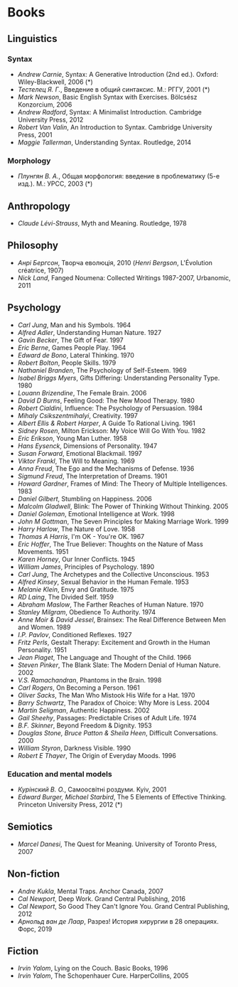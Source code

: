 # Books

## Linguistics

### Syntax
- _Andrew Carnie_, Syntax: A Generative Introduction (2nd ed.). Oxford: Wiley-Blackwell, 2006 (*)
- _Тестелец Я. Г._, Введение в общий синтаксис. М.: РГГУ, 2001 (*)
- _Mark Newson_, Basic English Syntax with Exercises. Bölcsész Konzorcium, 2006
- _Andrew Radford_, Syntax: A Minimalist Introduction. Cambridge University Press, 2012
- _Robert Van Valin_, An Introduction to Syntax. Cambridge University Press, 2001
- _Maggie Tallerman_, Understanding Syntax. Routledge, 2014

### Morphology
- _Плунгян В. А._, Общая морфология: введение в проблематику (5-е изд.). М.: УРСС, 2003 (*)

## Anthropology
- _Claude Lévi-Strauss_, Myth and Meaning. Routledge, 1978

## Philosophy
- _Анрі Бергсон_, Творча еволюція, 2010 (_Henri Bergson_, L'Évolution créatrice, 1907)
- _Nick Land_, Fanged Noumena: Collected Writings 1987-2007, Urbanomic, 2011

## Psychology
- _Carl Jung_, Man and his Symbols. 1964
- _Alfred Adler_, Understanding Human Nature. 1927
- _Gavin Becker_, The Gift of Fear. 1997
- _Eric Berne_, Games People Play. 1964
- _Edward de Bono_, Lateral Thinking. 1970
- _Robert Bolton_, People Skills. 1979
- _Nathaniel Branden_, The Psychology of Self-Esteem. 1969
- _Isabel Briggs Myers_, Gifts Differing: Understanding Personality Type. 1980
- _Louann Brizendine_, The Female Brain. 2006
- _David D Burns_, Feeling Good: The New Mood Therapy. 1980
- _Robert Cialdini_, Influence: The Psychology of Persuasion. 1984
- _Mihaly Csikszentmihalyi_, Creativity. 1997
- _Albert Ellis & Robert Harper_, A Guide To Rational Living. 1961
- _Sidney Rosen_, Milton Erickson: My Voice Will Go With You. 1982
- _Eric Erikson_, Young Man Luther. 1958
- _Hans Eysenck_, Dimensions of Personality. 1947
- _Susan Forward_, Emotional Blackmail. 1997
- _Viktor Frankl_, The Will to Meaning. 1969
- _Anna Freud_, The Ego and the Mechanisms of Defense. 1936
- _Sigmund Freud_, The Interpretation of Dreams. 1901
- _Howard Gardner_, Frames of Mind: The Theory of Multiple Intelligences. 1983
- _Daniel Gilbert_, Stumbling on Happiness. 2006
- _Malcolm Gladwell_, Blink: The Power of Thinking Without Thinking. 2005
- _Daniel Goleman_, Emotional Intelligence at Work. 1998
- _John M Gottman_, The Seven Principles for Making Marriage Work. 1999
- _Harry Harlow_, The Nature of Love. 1958
- _Thomas A Harris_, I'm OK - You're OK. 1967
- _Eric Hoffer_, The True Believer: Thoughts on the Nature of Mass Movements. 1951
- _Karen Horney_, Our Inner Conflicts. 1945
- _William James_, Principles of Psychology. 1890
- _Carl Jung_, The Archetypes and the Collective Unconscious. 1953
- _Alfred Kinsey_, Sexual Behavior in the Human Female. 1953
- _Melanie Klein_, Envy and Gratitude. 1975
- _RD Laing_, The Divided Self. 1959
- _Abraham Maslow_, The Farther Reaches of Human Nature. 1970
- _Stanley Milgram_, Obedience To Authority. 1974
- _Anne Moir & David Jessel_, Brainsex: The Real Difference Between Men and Women. 1989
- _I.P. Pavlov_, Conditioned Reflexes. 1927
- _Fritz Perls_, Gestalt Therapy: Excitement and Growth in the Human Personality. 1951
- _Jean Piaget_, The Language and Thought of the Child. 1966
- _Steven Pinker_, The Blank Slate: The Modern Denial of Human Nature. 2002
- _V.S. Ramachandran_, Phantoms in the Brain. 1998
- _Carl Rogers_, On Becoming a Person. 1961
- _Oliver Sacks_, The Man Who Mistook His Wife for a Hat. 1970
- _Barry Schwartz_, The Paradox of Choice: Why More is Less. 2004
- _Martin Seligman_, Authentic Happiness. 2002
- _Gail Sheehy_, Passages: Predictable Crises of Adult Life. 1974
- _B.F. Skinner_, Beyond Freedom & Dignity. 1953
- _Douglas Stone, Bruce Patton & Sheila Heen_, Difficult Conversations. 2000
- _William Styron_, Darkness Visible. 1990
- _Robert E Thayer_, The Origin of Everyday Moods. 1996

### Education and mental models
- _Курінский В. О._, Самоосвітні роздуми. Kyiv, 2001
- _Edward Burger, Michael Starbird_, The 5 Elements of Effective Thinking. Princeton University Press, 2012 (*)

## Semiotics
- _Marcel Danesi_, The Quest for Meaning. University of Toronto Press, 2007

## Non-fiction
- _Andre Kukla_, Mental Traps. Anchor Canada, 2007
- _Cal Newport_, Deep Work. Grand Central Publishing, 2016
- _Cal Newport_, So Good They Can't Ignore You. Grand Central Publishing, 2012
- _Арнольд ван де Лаар_, Разрез! История хирургии в 28 операциях. Форс, 2019

## Fiction
- _Irvin Yalom_, Lying on the Couch. Basic Books, 1996
- _Irvin Yalom_, The Schopenhauer Cure. HarperCollins, 2005
